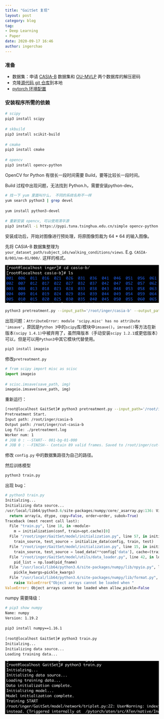 ```yaml
---
title: "GaitSet 复现"
layout: post
category: blog
tag:
- Deep Learning
- Paper
date: 2020-09-17 16:46
author: ingerchao
---
```




### 准备

- 数据集：申请 [CASIA-B](http://www.cbsr.ia.ac.cn/english/Gait%20Databases.asp) 数据集和 [OU-MVLP](http://www.am.sanken.osaka-u.ac.jp/BiometricDB/GaitMVLP.html) 两个数据库的解压密码
- 克隆[源代码 git 仓库](https://github.com/AbnerHqC/GaitSet)到本地
- [pytorch 环境配置](./2020-09-17-linux-nvidia-cuda)

### 安装程序所需的依赖



```bash
# scipy
pip3 install scipy

# skbuild
pip3 install scikit-build

# cmake
pip3 install cmake

# opencv
pip3 install opencv-python
```



OpenCV for Python 有很长一段时间需要 Build，要等比较长一段时间。

Build 过程中出现问题，无法找到 Python.h，需要安装python-dev。

```bash
# 找一下 yum 里面叫什么， 不同的系统名称不一样
yum search python3 | grep devel

yum install python3-devel

# 重新安装 opencv, 可以使用清华源
pip3 install -i https://pypi.tuna.tsinghua.edu.cn/simple opencv-python
```

安装成功后，开始对图像进行预处理，将原图像剪裁为 64 * 64 的输入图像。

先将 CASIA-B 数据集整理为`your_dataset_path/subject_ids/walking_conditions/views`. E.g. `CASIA-B/001/nm-01/000/`. 这样的格式。

<img src="./../assets/images/python/gaitset1.png" alt="image-20200918085026319" style="zoom:50%;" />



```bash
python3 pretreatment.py --input_path='/root/inger/casia-b' --output_path='/root/inger/cut-casia-b'
```



出现问题：`AttributeError: module 'scipy.misc' has no attribute 'imsave'`，原因是`Python 3`中的`scipy`库/模块中`imsave()`，`imread()`等方法在新版本`(scipy 1.4.1)`中被弃用了，虽然降版本（手动安装`scipy 1.2.1`或更低版本）可以，但是可以用`Python3`中其它模块代替使用。



```bash
pip3 install imageio
```

修改`pretreatment.py`

```python
# from scipy import misc as scisc
import imageio

# scisc.imsave(save_path, img)
imageio.imsave(save_path, img)
```

重新运行： 

```bash
[root@localhost GaitSet]# python3 pretreatment.py --input_path='/root/inger/casia-b' --output_path='/root/inger/cut-casia-b'
Pretreatment Start.
Input path: /root/inger/casia-b
Output path: /root/inger/cut-casia-b
Log file: ./pretreatment.log
Worker num: 1
# JOB 0 : --START-- 001-bg-01-000
# JOB 0 : --FINISH-- Contain 89 valid frames. Saved to /root/inger/cut-casia-b/001/bg-01/000.
```

修改 `config.py` 中的数据集路径为自己的路径。

然后训练模型

```bash
python3 train.py
```

出现 bug：

```python
# python3 train.py
Initialzing...
Initializing data source...
/usr/local/lib64/python3.6/site-packages/numpy/core/_asarray.py:136: VisibleDeprecationWarning: Creating an ndarray from ragged nested sequences (which is a list-or-tuple of lists-or-tuples-or ndarrays with different lengths or shapes) is deprecated. If you meant to do this, you must specify 'dtype=object' when creating the ndarray
  return array(a, dtype, copy=False, order=order, subok=True)
Traceback (most recent call last):
  File "train.py", line 18, in <module>
    m = initialization(conf, train=opt.cache)[0]
  File "/root/inger/GaitSet/model/initialization.py", line 57, in initialization
    train_source, test_source = initialize_data(config, train, test)
  File "/root/inger/GaitSet/model/initialization.py", line 15, in initialize_data
    train_source, test_source = load_data(**config['data'], cache=(train or test))
  File "/root/inger/GaitSet/model/utils/data_loader.py", line 42, in load_data
    pid_list = np.load(pid_fname)
  File "/usr/local/lib64/python3.6/site-packages/numpy/lib/npyio.py", line 440, in load
    pickle_kwargs=pickle_kwargs)
  File "/usr/local/lib64/python3.6/site-packages/numpy/lib/format.py", line 727, in read_array
    raise ValueError("Object arrays cannot be loaded when "
ValueError: Object arrays cannot be loaded when allow_pickle=False
```

numpy 需要降级：

```bash
# pip3 show numpy
Name: numpy
Version: 1.19.2

pip3 install numpy==1.16.1

[root@localhost GaitSet]# python3 train.py
Initialzing...
Initializing data source...
Loading training data...
```

<img src="./../assets/images/python/train-gaitset-casia-b.png" alt="image-20200918172052670" style="zoom:50%;" />

